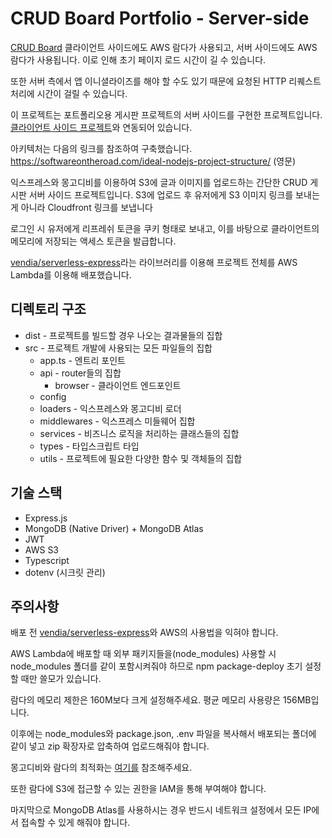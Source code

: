 # CRUD Board Portfolio - Server-side

[CRUD Board](https://www.simplecrudboard.click)
클라이언트 사이드에도 AWS 람다가 사용되고, 서버 사이드에도 AWS 람다가 사용됩니다. 이로 인해 초기 페이지 로드 시간이 길 수 있습니다.

또한 서버 측에서 앱 이니셜라이즈를 해야 할 수도 있기 때문에 요청된 HTTP 리퀘스트 처리에 시간이 걸릴 수 있습니다.

이 프로젝트는 포트폴리오용 게시판 프로젝트의 서버 사이드를 구현한 프로젝트입니다.
[클라이언트 사이드 프로젝트](https://github.com/Kang-Jh/CRUD-board-client-side-portfolio-KR)와 연동되어 있습니다.

아키텍처는 다음의 링크를 참조하여 구축했습니다.
https://softwareontheroad.com/ideal-nodejs-project-structure/ (영문)

익스프레스와 몽고디비를 이용하여 S3에 글과 이미지를 업로드하는 간단한 CRUD 게시판 서버 사이드 프로젝트입니다.
S3에 업로드 후 유저에게 S3 이미지 링크를 보내는게 아니라 Cloudfront 링크를 보냅니다

로그인 시 유저에게 리프레쉬 토큰을 쿠키 형태로 보내고, 이를 바탕으로 클라이언트의 메모리에 저장되는 액세스 토큰을 발급합니다.

[vendia/serverless-express](https://github.com/vendia/serverless-express)라는 라이브러리를 이용해 프로젝트 전체를 AWS Lambda를 이용해 배포했습니다.

## 디렉토리 구조

- dist - 프로젝트를 빌드할 경우 나오는 결과물들의 집합
- src - 프로젝트 개발에 사용되는 모든 파일들의 집합
  - app.ts - 엔트리 포인트
  - api - router들의 집합
    - browser - 클라이언트 엔드포인트
  - config
  - loaders - 익스프레스와 몽고디비 로더
  - middlewares - 익스프레스 미들웨어 집합
  - services - 비즈니스 로직을 처리하는 클래스들의 집합
  - types - 타입스크립트 타입
  - utils - 프로젝트에 필요한 다양한 함수 및 객체들의 집합

## 기술 스택

- Express.js
- MongoDB (Native Driver) + MongoDB Atlas
- JWT
- AWS S3
- Typescript
- dotenv (시크릿 관리)

## 주의사항

배포 전 [vendia/serverless-express](https://github.com/vendia/serverless-express)와 AWS의 사용법을 익혀야 합니다.

AWS Lambda에 배포할 때 외부 패키지들을(node_modules) 사용할 시 node_modules 폴더를 같이 포함시켜줘야 하므로 npm package-deploy 초기 설정할 때만 쓸모가 있습니다.

람다의 메모리 제한은 160M보다 크게 설정해주세요. 평균 메모리 사용량은 156MB입니다.

이후에는 node_modules와 package.json, .env 파일을 복사해서 배포되는 폴더에 같이 넣고 zip 확장자로 압축하여 업로드해줘야 합니다.

몽고디비와 람다의 최적화는 [여기를](https://docs.atlas.mongodb.com/best-practices-connecting-to-aws-lambda) 참조해주세요.

또한 람다에 S3에 접근할 수 있는 권한을 IAM을 통해 부여해야 합니다.

마지막으로 MongoDB Atlas를 사용하시는 경우 반드시 네트워크 설정에서 모든 IP에서 접속할 수 있게 해줘야 합니다.

